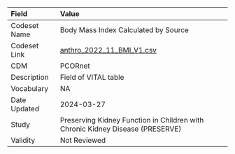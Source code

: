 |Field        |Value                                                                         |
|:------------|:-----------------------------------------------------------------------------|
|Codeset Name |Body Mass Index Calculated by Source                                          |
|Codeset Link |[anthro_2022_11_BMI_V1.csv](https://github.com/PEDSnet/Variable-Dictionary/blob/main/anthro/anthro_2022_11_BMI_V1.csv)|
|CDM          |PCORnet                                                                       |
|Description  |Field of VITAL table                                                          |
|Vocabulary   |NA                                                                            |
|Date Updated |2024-03-27                                                                    |
|Study        |Preserving Kidney Function in Children with Chronic Kidney Disease (PRESERVE) |
|Validity     |Not Reviewed                                                                  |
